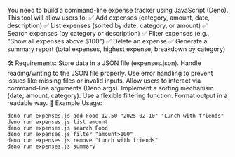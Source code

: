 You need to build a command-line expense tracker using JavaScript (Deno). This tool will allow users to:
✅ Add expenses (category, amount, date, description)
✅ List expenses (sorted by date, category, or amount)
✅ Search expenses (by category or description)
✅ Filter expenses (e.g., "Show all expenses above $100")
✅ Delete an expense
✅ Generate a summary report (total expenses, highest expense, breakdown by category)

🛠 Requirements:
Store data in a JSON file (expenses.json).
Handle reading/writing to the JSON file properly.
Use error handling to prevent issues like missing files or invalid inputs.
Allow users to interact via command-line arguments (Deno.args).
Implement a sorting mechanism (date, amount, category).
Use a flexible filtering function.
Format output in a readable way.
📝 Example Usage:

```
deno run expenses.js add Food 12.50 "2025-02-10" "Lunch with friends"
deno run expenses.js list amount
deno run expenses.js search Food
deno run expenses.js filter "amount>100"
deno run expenses.js remove "Lunch with friends"
deno run expenses.js summary
```
